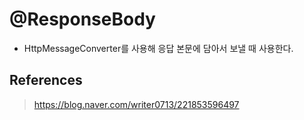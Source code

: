 # @ResponseBody

- HttpMessageConverter를 사용해 응답 본문에 담아서 보낼 때 사용한다.

## References 

> https://blog.naver.com/writer0713/221853596497
